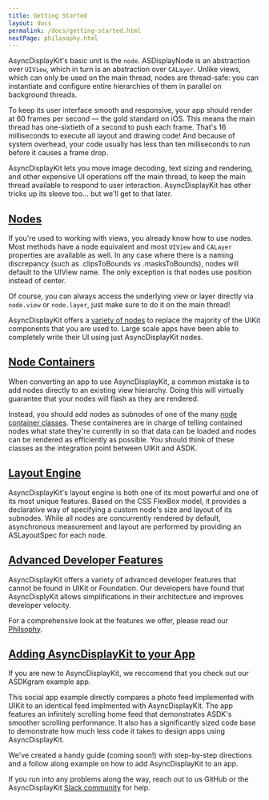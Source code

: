 ```yaml
---
title: Getting Started
layout: docs
permalink: /docs/getting-started.html
nextPage: philosophy.html
---
```


AsyncDisplayKit's basic unit is the `node`.  ASDisplayNode is an abstraction
over `UIView`, which in turn is an abstraction over `CALayer`.  Unlike views, which
can only be used on the main thread, nodes are thread-safe:  you can
instantiate and configure entire hierarchies of them in parallel on background
threads.

To keep its user interface smooth and responsive, your app should render at 60
frames per second &mdash; the gold standard on iOS.  This means the main thread
has one-sixtieth of a second to push each frame.  That's 16 milliseconds to
execute all layout and drawing code!  And because of system overhead, your code
usually has less than ten milliseconds to run before it causes a frame drop.

AsyncDisplayKit lets you move image decoding, text sizing and rendering, and
other expensive UI operations off the main thread, to keep the main thread available to 
respond to user interaction.  AsyncDisplayKit has other tricks up its
sleeve too... but we'll get to that later.

<h2><a href = "node-overview.html">Nodes</a></h2>

If you're used to working with views, you already know how to use nodes.  Most methods have a node equivalent and most `UIView` and `CALayer` properties are available as well.  In any case where there is a naming discrepancy (such as .clipsToBounds vs .masksToBounds), nodes will default to the UIView name.  The only exception is that nodes use position instead of center.

Of course, you can always access the underlying view or layer directly via <code>node.view</code> or <code>node.layer</code>, just make sure to do it on the main thread!

AsyncDisplayKit offers a <a href = "node-overview.html">variety of nodes</a> to replace the majority of the UIKit components that you are used to. Large scale apps have been able to completely write their UI using just AsyncDisplayKit nodes. 

<h2><a href = "containers-overview.html">Node Containers</a></h2>

When converting an app to use AsyncDisplayKit, a common mistake is to add nodes directly to an existing view hierarchy.  Doing this will virtually guarantee that your nodes will flash as they are rendered.  

Instead, you should add nodes as subnodes of one of the many <a href = "containers-overview.html">node container classes</a>.  These containeres are in charge of telling contained nodes what state they're currently in so that data can be loaded and nodes can be rendered as efficiently as possible.  You should think of these classes as the integration point between UIKit and ASDK.

<h2><a href = "/docs/layout-engine.html">Layout Engine</a></h2>

AsyncDisplayKit's layout engine is both one of its most powerful and one of its most unique features.  Based on the CSS FlexBox model, it provides a declarative way of specifying a custom node's size and layout of its subnodes.  While all nodes are concurrently rendered by default, asynchronous measurement and layout are performed by providing an ASLayoutSpec for each node.

<h2><a href = "/docs/layout-engine.html">Advanced Developer Features</a></h2>

AsyncDisplayKit offers a variety of advanced developer features that cannot be found in UIKit or Foundation.  Our developers have found that AsyncDisplyKit allows simplifications in their architecture and improves developer velocity. 

For a comprehensive look at the features we offer, please read our <a href = "philosophy.html">Philsophy</a>.

<h2><a href = "/docs/layout-engine.html">Adding AsyncDisplayKit to your App</a></h2>

If you are new to AsyncDisplayKit, we reccomend that you check out our ASDKgram example app.

This social app example directly compares a photo feed implemented with UIKit to an identical feed implmented with AsyncDisplayKit. The app features an infinitely scrolling home feed that demonstrates ASDK's smoother scrolling performance. It also has a significantly sized code base to demonstrate how much less code it takes to design apps using AsyncDisplayKit.

We've created a handy guide (coming soon!) with step-by-step directions and a follow along example on how to add AsyncDisplayKit to an app. 

If you run into any problems along the way, reach out to us GitHub or the AsyncDisplayKit <a href = "/resources.html#slack">Slack community</a> for help.
